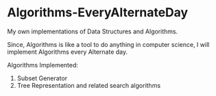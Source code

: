 # Algorithms-EveryAlternateDay
My own implementations of Data Structures and Algorithms.

Since, Algorithms is like a tool to do anything in computer science, I will implement Algorithms every Alternate day.

Algorithms Implemented:
1. Subset Generator
2. Tree Representation and related search algorithms
